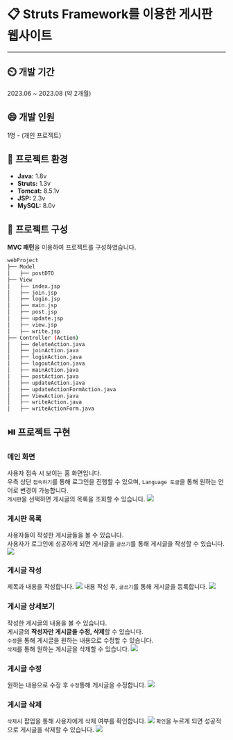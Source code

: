 # 📋 Struts Framework를 이용한 게시판 웹사이트
---
## ⏲️ 개발 기간
2023.06 ~ 2023.08 (약 2개월)
## 😄 개발 인원
1명 - (개인 프로젝트)
## 🌳 프로젝트 환경
* **Java:** 1.8v
* **Struts:** 1.3v
* **Tomcat:** 8.5.1v
* **JSP:** 2.3v
* **MySQL:** 8.0v
## 📂 프로젝트 구성
**MVC 패턴**을 이용하여 프로젝트를 구성하였습니다.
```bash
webProject
├── Model
│   ├── postDTO
├── View
│   ├── index.jsp
│   ├── join.jsp
│   ├── login.jsp
│   ├── main.jsp
│   ├── post.jsp
│   ├── update.jsp
│   ├── view.jsp
│   ├── write.jsp
├── Controller (Action)
│   ├── deleteAction.java
│   ├── joinAction.java
│   ├── loginAction.java
│   ├── logoutAction.java
│   ├── mainAction.java
│   ├── postAction.java
│   ├── updateAction.java
│   ├── updateActionFormAction.java
│   ├── ViewAction.java
│   ├── writeAction.java
│   ├── writeActionForm.java
```
## ⏯️ 프로젝트 구현

### 메인 화면
사용자 접속 시 보이는 홈 화면입니다.<br/>
우측 상단 `접속하기`를 통해 로그인을 진행할 수 있으며, `Language 토글`을 통해 원하는 언어로 변경이 가능합니다.<br/>
`게시판`을 선택하면 게시글의 목록을 조회할 수 있습니다.
<img src = "https://github.com/TNALSA/struts-web/assets/106741517/890194c3-d510-4b39-b0d3-d83af950dedb"/>

### 게시판 목록
사용자들이 작성한 게시글들을 볼 수 있습니다.<br/>
사용자가 로그인에 성공하게 되면 게시글을 `글쓰기`를 통해 게시글을 작성할 수 있습니다.<br/>
<img src = "https://github.com/prod-j/coupon-version-management/assets/106741517/4ce1a60e-6a1a-4463-a894-d0326694614b"/>

### 게시글 작성
제목과 내용을 작성합니다.
<img src = "https://github.com/prod-j/coupon-version-management/assets/106741517/f8a24f8e-f0e9-48d4-94f2-1a556cfe32c5"/>
내용 작성 후, `글쓰기`를 통해 게시글을 등록합니다.
<img src = "https://github.com/prod-j/coupon-version-management/assets/106741517/56a2444a-feba-4ff4-956a-3f53b4715908"/>

### 게시글 상세보기
작성한 게시글의 내용을 볼 수 있습니다. <br/>
게시글의 **작성자만 게시글을 수정, 삭제**할 수 있습니다. <br/>
`수정`을 통해 게시글을 원하는 내용으로 수정할 수 있습니다. <br/>
`삭제`를 통해 원하는 게시글을 삭제할 수 있습니다.
<img src = "https://github.com/prod-j/coupon-version-management/assets/106741517/fd34e696-5dad-4dde-85d2-6997b56bf5ce"/>

### 게시글 수정
원하는 내용으로 수정 후 `수정`통해 게시글을 수정합니다.
<img src = "https://github.com/prod-j/coupon-version-management/assets/106741517/10bd530f-9d87-48d9-a428-af7c16ce674a"/>

### 게시글 삭제
`삭제`시 팝업을 통해 사용자에게 삭제 여부를 확인합니다.
<img src = "https://github.com/prod-j/coupon-version-management/assets/106741517/a925e128-4115-4481-87a2-95c9f503402c"/>
`확인`을 누르게 되면 성공적으로 게시글을 삭제할 수 있습니다.
<img src = "https://github.com/prod-j/coupon-version-management/assets/106741517/004f2c8a-97bf-4310-ad15-79c1bd6efda9"/>
